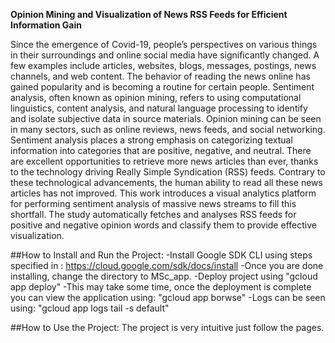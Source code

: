 
<b>Opinion Mining and Visualization of News RSS Feeds for Efficient Information Gain</b>

Since the emergence of Covid-19, people’s perspectives on various things in their surroundings and online social media have significantly changed. A few examples include articles, websites, blogs, messages, postings, news channels, and web content. The behavior of reading the news online has gained popularity and is becoming a routine for certain people. Sentiment analysis, often known as opinion mining, refers to using computational linguistics, content analysis, and natural language processing to identify and isolate subjective data in source materials. Opinion mining can be seen in many sectors, such as online reviews, news feeds, and social networking. Sentiment analysis places a strong emphasis on categorizing textual information into categories that are positive, negative, and neutral. There are excellent opportunities to retrieve more news articles than ever, thanks to the technology driving Really Simple Syndication (RSS) feeds. Contrary to these technological advancements, the human ability to read all these news articles has not improved. This work introduces a visual analytics platform for performing sentiment analysis of massive news streams to fill this shortfall. The study automatically fetches and analyses RSS feeds for positive and negative opinion words and classify them to provide effective visualization.

##How to Install and Run the Project:
-Install Google SDK CLI using steps specified in : https://cloud.google.com/sdk/docs/install 
-Once you are done installing, change the directory to MSc_app.
-Deploy project using "gcloud app deploy"
-This may take some time, once the deployment is complete you can view the application using: "gcloud app borwse"
-Logs can be seen using: "gcloud app logs tail -s default" 


##How to Use the Project:
The project is very intuitive just follow the pages.
